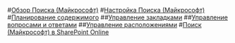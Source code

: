 #[Обзор Поиска (Майкрософт)](overview-microsoft-search.md)
#[Настройка Поиска (Майкрософт)](setup-microsoft-search.md)
#[Планирование содержимого](plan-your-content.md)
##[Управление закладками](manage-bookmarks.md)
##[Управление вопросами и ответами](manage-qas.md)
##[Управление расположениями](manage-locations.md)
#[Поиск (Майкрософт) в SharePoint Online](get-started-search-in-sharepoint-online.md)